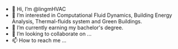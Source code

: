 - 👋 Hi, I’m @lingmHVAC
- 👀 I’m interested in Computational Fluid Dynamics, Building Energy Analysis, Thermal-fluids system and Green Buildings.
- 🌱 I’m currently earning my bachelor's degree.
- 💞️ I’m looking to collaborate on ...
- 📫 How to reach me ...

<!---
lingmHVAC/lingmHVAC is a ✨ special ✨ repository because its `README.md` (this file) appears on your GitHub profile.
You can click the Preview link to take a look at your changes.
--->
